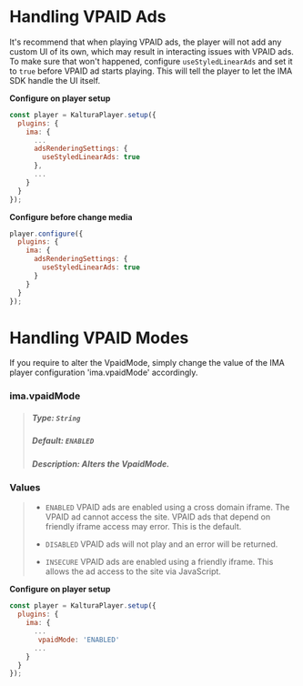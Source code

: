# Handling VPAID Ads

It's recommend that when playing VPAID ads, the player will not add any custom UI of its own, which may result in interacting issues with VPAID ads.
<br>To make sure that won't happened, configure `useStyledLinearAds` and set it to `true` before VPAID ad starts playing. This will tell the player to let the IMA SDK handle the UI itself.

**Configure on player setup**

```js
const player = KalturaPlayer.setup({
  plugins: {
    ima: {
      ...
      adsRenderingSettings: {
        useStyledLinearAds: true
      },
      ...
    }
  }
});
```

**Configure before change media**

```js
player.configure({
  plugins: {
    ima: {
      adsRenderingSettings: {
        useStyledLinearAds: true
      }
    }
  }
});
```

# Handling VPAID Modes

If you require to alter the VpaidMode, simply change the value of the IMA player configuration 'ima.vpaidMode' accordingly.

### ima.vpaidMode

> ##### Type: `String`
>
> ##### Default: `ENABLED`
>
> ##### Description: Alters the VpaidMode.

### Values

> * `ENABLED` VPAID ads are enabled using a cross domain iframe. The VPAID ad cannot access the site. VPAID ads that depend on friendly iframe access may error. This is the default.
>
> * `DISABLED` VPAID ads will not play and an error will be returned.
>
> * `INSECURE` VPAID ads are enabled using a friendly iframe. This allows the ad access to the site via JavaScript.

**Configure on player setup**

```js
const player = KalturaPlayer.setup({
  plugins: {
    ima: {
      ...
       vpaidMode: 'ENABLED'
      ...
    }
  }
});
```

